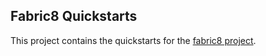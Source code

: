 ## Fabric8 Quickstarts

This project contains the quickstarts for the [fabric8 project](http://fabric8.io/).
